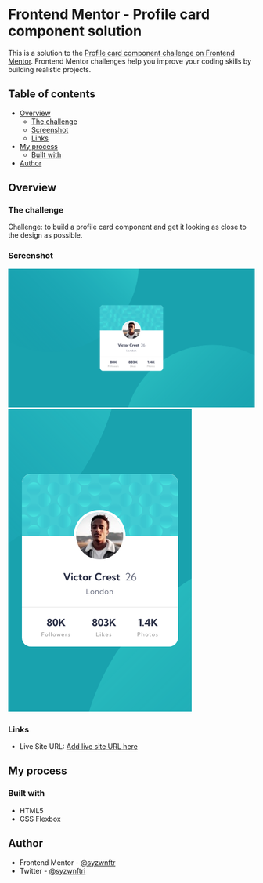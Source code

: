 # Frontend Mentor - Profile card component solution

This is a solution to the [Profile card component challenge on Frontend Mentor](https://www.frontendmentor.io/challenges/profile-card-component-cfArpWshJ). Frontend Mentor challenges help you improve your coding skills by building realistic projects.

## Table of contents

- [Overview](#overview)
  - [The challenge](#the-challenge)
  - [Screenshot](#screenshot)
  - [Links](#links)
- [My process](#my-process)
  - [Built with](#built-with)
- [Author](#author)

## Overview

### The challenge

Challenge: to build a profile card component and get it looking as close to the design as possible.

### Screenshot

![](<./screenshots/profile-card-component (desktop).png>)
![](<./screenshots/profile-card-component (mobile).png>)

### Links

- Live Site URL: [Add live site URL here](https://your-live-site-url.com)

## My process

### Built with

- HTML5
- CSS Flexbox

## Author

- Frontend Mentor - [@syzwnftr](https://www.frontendmentor.io/profile/syzwnftr)
- Twitter - [@syzwnftri](https://www.twitter.com/syzwnftri)
